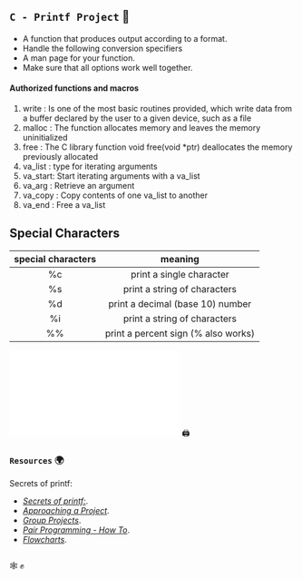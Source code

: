 ## `C - Printf Project` :dart:

* A function that produces output according to a format.
* Handle the following conversion specifiers
* A man page for your function.
* Make sure that all options work well together.

#### Authorized functions and macros

1. write   : Is one of the most basic routines provided, which write data from a buffer declared by the user to a given device, such as a file
2. malloc  : The function allocates memory and leaves the memory uninitialized
3. free    : The C library function void free(void *ptr) deallocates the memory previously allocated
4. va_list : type for iterating arguments
5. va_start: Start iterating arguments with a va_list
6. va_arg  : Retrieve an argument
7. va_copy : Copy contents of one va_list to another
8. va_end  : Free a va_list

## Special Characters

| special characters| meaning|   
| :----------------:|:-----------------------:|
|       %c          | print a single character|
|       %s          | print a string of characters|
|       %d          | print a decimal (base 10) number|
|       %i          | print a string of characters
|       %%          | print a percent sign (\% also works)|  

![Flowcharts of the _printf created.](Images/Projet_printf_JL_Thomas.html "Flowcharts" )    :printer: 

### `Resources`   :earth_africa:

Secrets of printf: 

- [*Secrets of printf:*](https://intranet.hbtn.io/rltoken/Jr19IHYnhfJl1V-TWorIOg). 
- [*Approaching a Project*](https://intranet.hbtn.io/concepts/881).
- [*Group Projects*](https://intranet.hbtn.io/concepts/893).
- [*Pair Programming - How To*](https://intranet.hbtn.io/concepts/894).
- [*Flowcharts*](https://intranet.hbtn.io/concepts/895).


```

```

:spider_web: :fist_raised:
